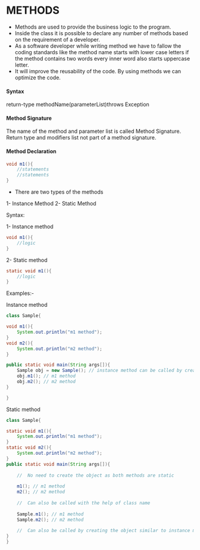 # METHODS

* Methods are used to provide the business logic to the program.
* Inside the class it is possible to declare any number of methods based on the requirement of a developer.
* As a software developer while writing method we have to fallow the coding standards like the method name starts with lower case letters if the method contains two words every inner word also starts uppercase letter.
* It will improve the reusability of the code. By using methods we can optimize the code. 

#### Syntax

<modifiers-list> return-type methodName(parameterList)throws Exception
    
#### Method Signature
The name of the method and parameter list is called Method Signature. Return type and modifiers list not part of a method signature. 

#### Method Declaration

```java
void m1(){
    //statements
    //statements
}
```

* There are two types of the methods

1- Instance Method
2- Static Method

Syntax:

1- Instance method

```java
void m1(){
    //logic
}
```

2- Static method

```java
static void m1(){
    //logic
}
```

Examples:-

Instance method 

```java
class Sample{

void m1(){
    System.out.println("m1 method");
}
void m2(){
    System.out.println("m2 method");
}

public static void main(String args[]){
    Sample obj = new Sample(); // instance method can be called by creating an object
    obj.m1(); // m1 method
    obj.m2(); // m2 method
}

}
```

Static method

```java
class Sample{

static void m1(){
    System.out.println("m1 method");
}
static void m2(){
    System.out.println("m2 method");
}
public static void main(String args[]){
    
    //  No need to create the object as both methods are static 
    
    m1(); // m1 method
    m2(); // m2 method
    
    //  Can also be called with the help of class name
    
    Sample.m1(); // m1 method
    Sample.m2(); // m2 method
    
    //  Can also be called by creating the object similar to instance methods example
}
}
```
